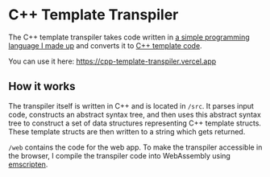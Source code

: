 # C++ Template Transpiler
The C++ template transpiler takes code written in [a simple programming language I made up](https://github.com/dlee1828/Cpp-Template-Transpiler/blob/master/notes/base-language-specification.md) and 
converts it to [C++ template code](https://en.wikipedia.org/wiki/Template_metaprogramming). 

You can use it here: https://cpp-template-transpiler.vercel.app

## How it works
The transpiler itself is written in C++ and is located in `/src`. 
It parses input code, constructs an abstract syntax tree, and then uses this abstract syntax tree to 
construct a set of data structures representing C++ template structs. 
These template structs are then written to a string which gets returned. 

`/web` contains the code for the web app. To make the transpiler accessible in the browser, I compile the transpiler code into WebAssembly using [emscripten](https://emscripten.org/).